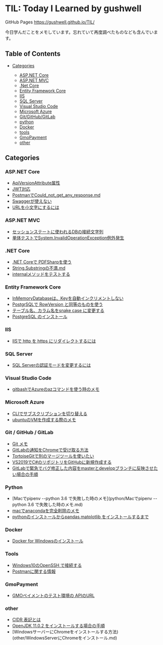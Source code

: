 # TIL: Today I Learned by gushwell

GitHub Pages https://gushwell.github.io/TIL/

今日学んだことをメモしています。忘れていて再度調べたものなども含んでいます。

## Table of Contents

- [Categories](#categories)
 
  - [ASP.NET Core](#asp-net-core)
  - [ASP.NET MVC](#asp-net-mvc)
  - [.Net Core](#dotnet-core)
  - [Entity Framework Core](#ef-core)
  - [IIS](#iis)
  - [SQL Server](#sqlserver)
  - [Visual Studio Code](#vscode)
  - [Microsoft Azure](#azure)
  - [Git/GitHub/GitLab](#git)
  - [python](#python)
  - [Docker](#docker)
  - [tools](#tools)  
  - [GmoPayment](#gmopayment)
  - [other](#other)
 
  
<a id="categories"></a>
## Categories

<a id="asp-net-core"></a>
### ASP.NET Core

- [ApiVersionAttribute属性](ASP.NETCore/ApiVersionAttribute.md)
- [JWT対応](ASP.NETCore/JWT対応.md)
- [PostmanでCould_not_get_any_response.md](ASP.NETCore/PostmanでCould_not_get_any_response.md)
- [Swaggerが使えない](ASP.NETCore/Swaggerが使えない.md)
- [URLを小文字にするには](ASP.NETCore/URLを小文字にする.md)

<a id="asp-net-mvc"></a>
### ASP.NET MVC

- [セッションステートに使われるDBの接続文字列](ASP.NETMVC/セッションステートに使われるDBの接続文字列.md)
- [単体テストでSystem.InvalidOperationException例外発生](ASP.NETMVC/単体テストでSystem.InvalidOperationException.md)


<a id="dotnet-core"></a>
### .NET Core

- [.NET Coreで PDFSharpを使う](DotNetCore/PDFSharp.md)
- [String.Substringの不満.md](DotNetCore/Substringの不満.md)
- [internalメソッドをテストする](DotNetCore/internalメソッドをテストする.md)

<a id="ef-core"></a>
### Entity Framework Core

- [InMemoryDatabaseは、Keyを自動インクリメントしない](EntityFrameworkCore/InMemoryDatabaseは、Keyを自動インクリメントしない.md)
- [PostgrSQLで RowVersion と同等のものを使う](EntityFrameworkCore/PostgreSQLでConcurrencyToken.md)
- [テーブル名、カラム名をsnake case に変更する](EntityFrameworkCore/PostgreSQLでsnakecase.md)
- [PostgreSQL のインストール](EntityFrameworkCore/PostgreSQLインストール.md)

<a id="iis"></a>
### IIS

- [IISで http を https にリダイレクトするには](IIS/httpsにリダイレクトする.md)

<a id="sqlserver"></a>
### SQL Server

- [SQL Serverの認証モードを変更するには](SQLServer/認証モードを変更する.md)

<a id="vscode"></a>
### Visual Studio Code

- [gitbashでAzureのazコマンドを使う時のメモ](VSCode/gitbashでazコマンド.md)

<a id="azure"></a>
### Microsoft Azure

- [CLIでサブスクリプションを切り替える](Azure/CLIでサブスクリプションを切り替える.md)
- [ubuntuのVMを作成する際のメモ](Azure/ubuntuのVMを作成する際のメモ.md)


<a id="git"></a>
### Git / GitHub / GitLab

- [Git メモ](git/gitメモ.md)
- [GitLabの通知をChromeで受け取る方法](git/GitLabの通知をChromeで受け取る方法.md)
- [TortoiseGitで別のマージツールを使いたい](git/TortoiseGitで別のマージツールを使いたい.md)
- [VS2019でC#のリポジトリをGitHubに新規作成する](git/VS2019でリポジトリをGitHubに新規作成する.md)
- [GitLabで緊急でバグ修正した内容をmasterとdevelopブランチに反映させたい場合の手順](git/緊急でバグ修正した内容をmasterとdevelopブランチに反映させたい.md)

<a id="python"></a>
### Python

- [Macでpipenv --python 3.6 で失敗した時のメモ](python/Macでpipenv --python 3.6 で失敗した時のメモ.md)
- [macでanacondaを完全削除のメモ](python/macでanacondaを完全削除のメモ.md)
- [pythonのインストールからpandas,matplotlib をインストールするまで](python/python_pandas_matplotlibをインストールするまで.md)

<a id="docker"></a>
### Docker

- [Docker for Windowsのインストール](Docker/Docker_for_Windowsのインストール.md)

<a id="tools"></a>
### Tools

- [Windows10のOpenSSH で接続する](tools/Windows10のOpenSSHを使う.md)
- [Postmanに関する情報](tools/postman.md)

<a id="gmopayment"></a>
### GmoPayment

- [GMOペイメントのテスト環境の APIのURL](GmoPayment/テスト環境.md)
<a id="other"></a>
### other

- [CIDR 表記とは](other/CIDR.md)
- [OpenJDK 11.0.2 をインストールする場合の手順](other/OpenJDK11のインストール.md)
- [WindowsサーバーにChromeをインストールする方法)(other/WindowsServerにChromeをインストール.md)
